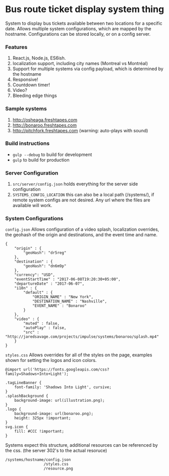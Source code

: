 # Bus route ticket display system thing
System to display bus tickets available between two locations for a specific date. Allows multiple system configurations, which are mapped by the hostname. Configurations can be stored locally, or on a config server.

### Features
1. React.js, Node.js, ES6ish.
2. localization support, including city names (Montreal vs Montréal)
3. Support for multiple systems via config payload, which is determined by the hostname
4. Responsive!
5. Countdown timer!
6. Video?
7. Bleeding edge things

### Sample systems
1. http://osheaga.freshtapes.com
2. http://bonaroo.freshtapes.com
3. http://pitchfork.freshtapes.com (warning: auto-plays with sound)

### Build instructions
* `gulp --debug` to build for development 
* `gulp` to build for production

### Server Configuration
1. `src/server/config.json` holds everything for the server side configuration
2. `SYSTEMS_CONFIG_LOCATION` this can also be a local path (/systems/), if remote system configs are not desired. Any url where the files are available will work.

### System Configurations

`config.json` Allows configuration of a video splash, localization overrides, the geohash of the origin and destinations, and the event time and name.
```
{
	"origin" : {
		"geoHash": "dr5reg"
	},
	"destination" : {
		"geoHash": "dn6m9p"
	},
	"currency": "USD",
	"eventStartTime" : "2017-06-08T19:20:30+05:00",
	"departureDate" : "2017-06-07",
	"i18n" : {
		"default" : {
			"ORIGIN_NAME" : "New York",
			"DESTINATION_NAME" : "Nashville",
			"EVENT_NAME" : "Bonaroo"
		}
	},
	"video" : {
		"muted" : false,
		"autoPlay" : false,
		"src" : "http://jaredsavage.com/projects/impulse/systems/bonaroo/splash.mp4"
	}
}
```
`styles.css` Allows overrides for all of the styles on the page, examples shown for setting the logos and icon colors.
```
@import url('https://fonts.googleapis.com/css?family=Shadows+Into+Light');

.tagLineBanner {
	font-family: 'Shadows Into Light', cursive;
}
.splashBackground {
	background-image: url(illustration.png);
}
.logo {
	background-image: url(bonaroo.png);
	height: 325px !important;
}
svg.icon {
	fill: #CCC !important;
}
```

Systems expect this structure, additional resources can be referenced by the css. (the server 302's to the actual resoruce)
```
/systems/hostname/config.json
                 /styles.css
                 /resource.png
```